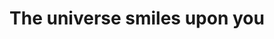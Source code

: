 ---
title: 'The universe smiles upon you'
genre: 'Funk'
artist: 'Khruangbin'
price: 24.99
label: 'B'
image: 'khruangbin-universe'
band-origin: 'USA'
country-code: 'US'
type: 'record'
---